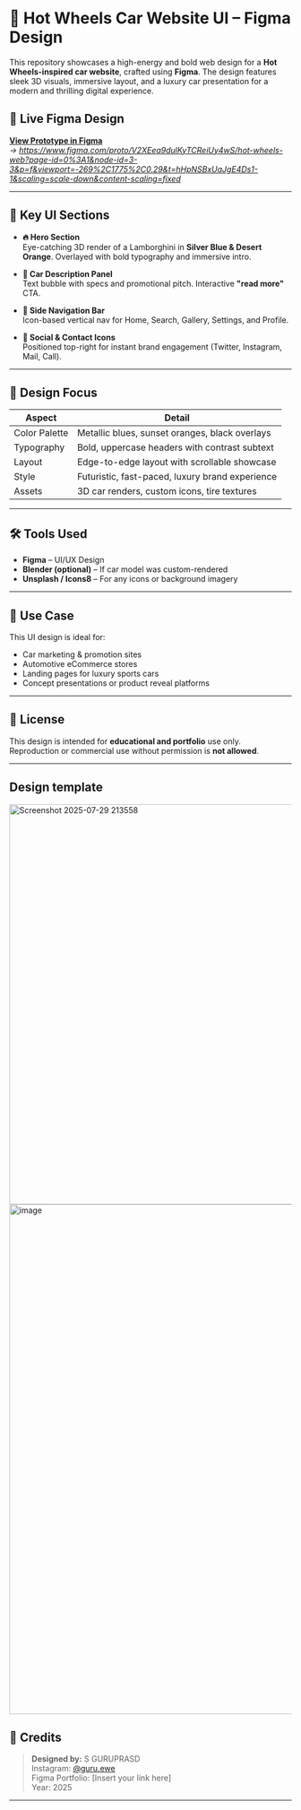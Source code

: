 # 🚗 Hot Wheels Car Website UI – Figma Design

This repository showcases a high-energy and bold web design for a **Hot Wheels-inspired car website**, crafted using **Figma**. The design features sleek 3D visuals, immersive layout, and a luxury car presentation for a modern and thrilling digital experience.

## 🔗 Live Figma Design

**[View Prototype in Figma](#)**  
*→ https://www.figma.com/proto/V2XEea9dulKyTCReiUy4wS/hot-wheels-web?page-id=0%3A1&node-id=3-3&p=f&viewport=-269%2C1775%2C0.29&t=hHpNSBxUaJgE4Ds1-1&scaling=scale-down&content-scaling=fixed*

---

## 🧩 Key UI Sections

- **🔥 Hero Section**  
  Eye-catching 3D render of a Lamborghini in **Silver Blue & Desert Orange**. Overlayed with bold typography and immersive intro.

- **📢 Car Description Panel**  
  Text bubble with specs and promotional pitch. Interactive **"read more"** CTA.

- **📱 Side Navigation Bar**  
  Icon-based vertical nav for Home, Search, Gallery, Settings, and Profile.

- **🎯 Social & Contact Icons**  
  Positioned top-right for instant brand engagement (Twitter, Instagram, Mail, Call).

---

## 🎨 Design Focus

| Aspect            | Detail                                                                 |
|-------------------|------------------------------------------------------------------------|
| Color Palette     | Metallic blues, sunset oranges, black overlays                         |
| Typography        | Bold, uppercase headers with contrast subtext                          |
| Layout            | Edge-to-edge layout with scrollable showcase                           |
| Style             | Futuristic, fast-paced, luxury brand experience                         |
| Assets            | 3D car renders, custom icons, tire textures                            |

---

## 🛠 Tools Used

- **Figma** – UI/UX Design
- **Blender (optional)** – If car model was custom-rendered
- **Unsplash / Icons8** – For any icons or background imagery

---

## 📌 Use Case

This UI design is ideal for:
- Car marketing & promotion sites
- Automotive eCommerce stores
- Landing pages for luxury sports cars
- Concept presentations or product reveal platforms

---

## 📄 License

This design is intended for **educational and portfolio** use only.  
Reproduction or commercial use without permission is **not allowed**.

---
## Design template
<img width="1102" height="714" alt="Screenshot 2025-07-29 213558" src="https://github.com/user-attachments/assets/56b013f9-e955-4e14-82de-4b77ecd4765c" />
<img width="1706" height="910" alt="image" src="https://github.com/user-attachments/assets/756a3125-dbb5-477d-907a-8ad34be8ce50" />




## 🙌 Credits

> **Designed by:** S GURUPRASD  
> Instagram: [@guru.ewe](https://www.instagram.com/guru.ewe)  
> Figma Portfolio: [Insert your link here]  
> Year: 2025

---

